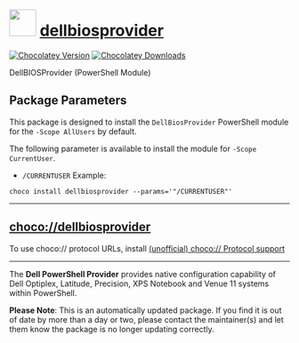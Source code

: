 # <img src="https://rawcdn.githack.com/strausmann/ChocolateyPackages/47742fe1a3d9fdaf2f275d48cf6d6a024d4140fb/icons/powershell.png" width="48" height="48"/> [dellbiosprovider](https://community.chocolatey.org/packages/dellbiosprovider)

[![Chocolatey Version](https://img.shields.io/chocolatey/v/dellbiosprovider)](https://community.chocolatey.org/packages/dellbiosprovider)
[![Chocolatey Downloads](https://img.shields.io/chocolatey/dt/dellbiosprovider)](https://community.chocolatey.org/packages/dellbiosprovider)

DellBIOSProvider (PowerShell Module)

## Package Parameters

This package is designed to install the `DellBiosProvider` PowerShell module for the `-Scope AllUsers` by default.

The following parameter is available to install the module for `-Scope CurrentUser`.

* `/CURRENTUSER`
Example:

```shell
choco install dellbiosprovider --params='"/CURRENTUSER"'
```

---

## [choco://dellbiosprovider](choco://dellbiosprovider)

To use choco:// protocol URLs, install [(unofficial) choco:// Protocol support](https://chocolatey.org/packages/choco-protocol-support)

---

The **Dell PowerShell Provider** provides native configuration capability of Dell Optiplex, Latitude, Precision, XPS Notebook and Venue 11 systems within PowerShell.

**Please Note**: This is an automatically updated package. If you find it is out of date by more than a day or two, please contact the maintainer(s) and let them know the package is no longer updating correctly.

